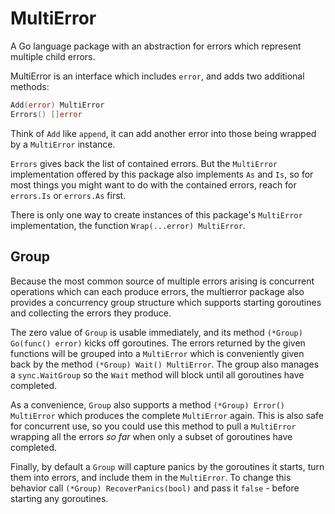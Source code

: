 MultiError
==========

A Go language package with an abstraction for errors which represent multiple child errors.

MultiError is an interface which includes `error`, and adds two additional methods:

```go
Add(error) MultiError
Errors() []error
```

Think of `Add` like `append`, it can add another error into those being wrapped by a `MultiError` instance.

`Errors` gives back the list of contained errors. But the `MultiError` implementation offered by this package also implements `As` and `Is`, so for most things you might want to do with the contained errors, reach for `errors.Is` or `errors.As` first.

There is only one way to create instances of this package's `MultiError` implementation, the function `Wrap(...error) MultiError`.


Group
-----

Because the most common source of multiple errors arising is concurrent operations which can each produce errors, the multierror package also provides a concurrency group structure which supports starting goroutines and collecting the errors they produce.

The zero value of `Group` is usable immediately, and its method `(*Group) Go(func() error)` kicks off goroutines. The errors returned by the given functions will be grouped into a `MultiError` which is conveniently given back by the method `(*Group) Wait() MultiError`. The group also manages a `sync.WaitGroup` so the `Wait` method will block until all goroutines have completed.

As a convenience, `Group` also supports a method `(*Group) Error() MultiError` which produces the complete `MultiError` again. This is also safe for concurrent use, so you could use this method to pull a `MultiError` wrapping all the errors *so far* when only a subset of goroutines have completed.

Finally, by default a `Group` will capture panics by the goroutines it starts, turn them into errors, and include them in the `MultiError`. To change this behavior call `(*Group) RecoverPanics(bool)` and pass it `false` - before starting any goroutines.
